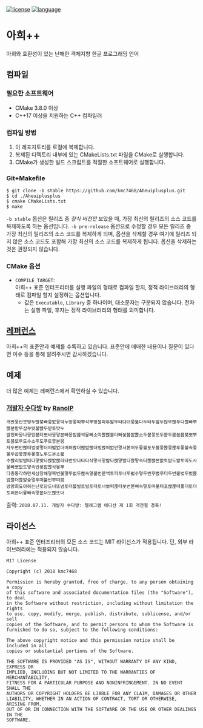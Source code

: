 [![license](https://img.shields.io/badge/license-MIT-brightgreen.svg)](https://shields.io/) [![language](https://img.shields.io/badge/language-C%2B%2B17-blue.svg)](https://shields.io/)
# 아희++
아희와 호환성이 있는 난해한 객체지향 한글 프로그래밍 언어
## 컴파일
### 필요한 소프트웨어
- CMake 3.8.0 이상
- C++17 이상을 지원하는 C++ 컴파일러
### 컴파일 방법
1. 이 레포지토리를 로컬에 복제합니다.
2. 복제된 디렉토리 내부에 있는 CMakeLists.txt 파일을 CMake로 실행합니다.
3. CMake가 생성한 빌드 스크립트를 적절한 소프트웨어로 실행합니다.
### Git+Makefile
```
$ git clone -b stable https://github.com/kmc7468/Aheuiplusplus.git
$ cd ./Aheuiplusplus
$ cmake CMakeLists.txt
$ make
```
`-b stable` 옵션은 릴리즈 중 *정식 버전만* 보았을 때, 가장 최신의 릴리즈의 소스 코드를 복제하도록 하는 옵션입니다. `-b pre-release` 옵션으로 수정할 경우 모든 릴리즈 중 가장 최신의 릴리즈의 소스 코드를 복제하게 되며, 옵션을 삭제할 경우 여기에 릴리즈 되지 않은 소스 코드도 포함해 가장 최신의 소스 코드를 복제하게 됩니다. 옵션을 삭제하는 것은 권장되지 않습니다.
### CMake 옵션
- `COMPILE_TARGET`:<br>
아희++ 표준 인터프리터를 실행 파일의 형태로 컴파일 할지, 정적 라이브러리의 형태로 컴파일 할지 설정하는 옵션입니다.
	- 값은 `Executable`, `Library` 중 하나이며, 대소문자는 구분되지 않습니다. 전자는 실행 파일, 후자는 정적 라이브러리의 형태를 의미합니다.
## [레퍼런스](https://github.com/kmc7468/Aheuiplusplus/wiki)
아희++의 표준안과 예제를 수록하고 있습니다. 표준안에 애매한 내용이나 질문이 있다면 이슈 등을 통해 알려주시면 감사하겠습니다.
## 예제
더 많은 예제는 레퍼런스에서 확인하실 수 있습니다.
### [개발자 수다방](https://gist.github.com/RanolP/6ecb4b1030fccad19dc05f3716d6c2c7) by [RanolP](https://gist.github.com/RanolP)
```
개반뭉반붓밪두빥붖빠뭏밠뭉박누망뭏따뿌삭뿌밪붅파투밣뚜타댜뎌뭏뷺다두타두밢두밙뚜빥푸다뿑빠뿌빥분받뚜삽쑤밪불빥두받투밧누
발꾔바몽나몽망봀타뽀바몽맣본빠몽밤봃싹뫃빠소따뽅빥볼타빠쑺봃밠뽅소두봎뭏또두볻두봃쑵봃붖뽀뿌토붅또투도수소뚜도푸토뭏본뭉
자두변번뻕떠벌벚멓더떠벓벐더머퍼뻕더뻕벒뻕더벇뻕떠벐번멓서볻퍼두뫃불포두봀뭏뽅뭏뽅투뫃불속뭏볾뚜쏩뭏뽅투뫃뿑노투도분소붋
수뺝리밪밤따다맣밪타빥밠빥파타반밧나타타삭맣사맣밢타빥맣발다뽅맣속타뽅빥본밦토밦도밞토따도사뫃빠뽀밦도맣속반봇밠뽅삭뫃뿌
다총통각하만세삼창해멓북번붏멓뚜벖두뻕숙멓붊번붇썩투퍼투너뚜벓수멓두번푸뻕푸터두번불벚두벘뿑벐뿑더뿑벑숮멓투떠붍번뿌떠붐
방망희됴아하는난로당도너또범토더봆벌토벌토더토너뽀퍼뽅터봇번볻뻐속멓토머볾터포뻕뽅떠뫃더토더토퍼본더뫃뻐속멓봆더도뻕또더
```
출력: `2018.07.11. 개발자 수다방: 텔레그램 에디션 제 1회 개천절 경축!`
## 라이선스
아희++ 표준 인터프리터의 모든 소스 코드는 MIT 라이선스가 적용됩니다. 단, 외부 라이브러리에는 적용되지 않습니다.
```
MIT License

Copyright (c) 2018 kmc7468

Permission is hereby granted, free of charge, to any person obtaining a copy
of this software and associated documentation files (the "Software"), to deal
in the Software without restriction, including without limitation the rights
to use, copy, modify, merge, publish, distribute, sublicense, and/or sell
copies of the Software, and to permit persons to whom the Software is
furnished to do so, subject to the following conditions:

The above copyright notice and this permission notice shall be included in all
copies or substantial portions of the Software.

THE SOFTWARE IS PROVIDED "AS IS", WITHOUT WARRANTY OF ANY KIND, EXPRESS OR
IMPLIED, INCLUDING BUT NOT LIMITED TO THE WARRANTIES OF MERCHANTABILITY,
FITNESS FOR A PARTICULAR PURPOSE AND NONINFRINGEMENT. IN NO EVENT SHALL THE
AUTHORS OR COPYRIGHT HOLDERS BE LIABLE FOR ANY CLAIM, DAMAGES OR OTHER
LIABILITY, WHETHER IN AN ACTION OF CONTRACT, TORT OR OTHERWISE, ARISING FROM,
OUT OF OR IN CONNECTION WITH THE SOFTWARE OR THE USE OR OTHER DEALINGS IN THE
SOFTWARE.
```